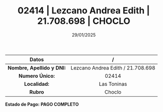 ﻿---
title: 02414 | Lezcano Andrea Edith | 21.708.698 | CHOCLO
date: 29/01/2025
draft: false
tags: ['las-toninas', 'titular', 'choclo']
---

|          **Datos**          |  /  |
|:---------------------------:|:---:|
| **Nombre, Apellido y DNI:** | Lezcano Andrea Edith / 21.708.698 |
|      **Numero Único:**      | 02414 |
|        **Localidad:**       | Las Toninas |
|          **Rubro**          | Choclo |

**Estado de Pago:** **PAGO COMPLETO**
